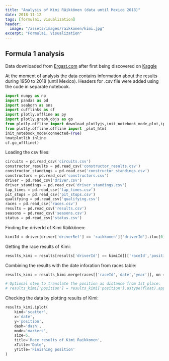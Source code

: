 ```yaml
---
title: "Analysis of Kimi Räikkönen (data until Mexico 2018)"
date: 2018-11-12
tags: [formula1, visualization]
header:
  image: "/assets/images/raikkonen/kimi.jpg"
excerpt: "Formula1, Visualization"
---
```


## Formula 1 analysis

Data downloaded from [Ergast.com](http://ergast.com/mrd/db/#csv) after first being discovered on [Kaggle](https://www.kaggle.com/cjgdev/formula-1-race-data-19502017)

At the moment of analysis the data contains information about the results during 1950 to 2018 (until Mexico). Headers for .csv file were added using the code in separate notebook.


```python
import numpy as np
import pandas as pd
import seaborn as sns
import cufflinks as cf
import plotly.offline as py
import plotly.graph_objs as go
from plotly.offline import download_plotlyjs,init_notebook_mode,plot,iplot
from plotly.offline.offline import _plot_html
init_notebook_mode(connected=True)
%matplotlib inline
cf.go_offline()
```


Loading the csv files:


```python
circuits = pd.read_csv('circuits.csv')
constructor_results = pd.read_csv('constructor_results.csv')
constructor_standings = pd.read_csv('constructor_standings.csv')
constructors = pd.read_csv('constructors.csv')
driver = pd.read_csv('driver.csv')
driver_standings = pd.read_csv('driver_standings.csv')
lap_times = pd.read_csv('lap_times.csv')
pit_stops = pd.read_csv('pit_stops.csv')
qualifying = pd.read_csv('qualifying.csv')
races = pd.read_csv('races.csv')
results = pd.read_csv('results.csv')
seasons = pd.read_csv('seasons.csv')
status = pd.read_csv('status.csv')
```

Finding the driverId of Kimi Räikkönen:


```python
kimiId = driver[driver['driverRef'] == 'raikkonen']['driverId'].iloc[0]
```

Getting the race results of Kimi:


```python
results_kimi = results[results['driverId'] == kimiId][['raceId','position']]
```

Combining the results with the date inforation from races table:


```python
results_kimi = results_kimi.merge(races[['raceId','date','year']], on ='raceId').sort_values(by='date')
```


```python
# Optional step to translate the position as distance from 1st place:
# results_kimi['position'] = results_kimi['position'].astype(float).apply(lambda x: 1-x)
```

Checking the data by plotting results of Kimi:


```python
results_kimi.iplot(
    kind='scatter',
    x='date',
    y='position',
    dash='dash',
    mode='markers',
    size=5,
    title='Race results of Kimi Raikkonen',
    xTitle='Date',
    yTitle='Finishing position'
)
```

<script src="https://cdn.plot.ly/plotly-latest.min.js"></script>
<div id="640ebf0a-dec7-4755-a6f6-28d3eee7a892" style="height: 100%; width: 100%;" class="plotly-graph-div"></div><script type="text/javascript">window.PLOTLYENV=window.PLOTLYENV || {};window.PLOTLYENV.BASE_URL="https://plot.ly";Plotly.newPlot("640ebf0a-dec7-4755-a6f6-28d3eee7a892", [{"line": {"color": "rgba(255, 153, 51, 1.0)", "dash": "dash", "shape": "linear", "width": 1.3}, "marker": {"size": 5, "symbol": "circle"}, "mode": "markers", "name": "position", "text": "", "x": ["2001-03-04", "2001-03-18", "2001-04-01", "2001-04-15", "2001-04-29", "2001-05-13", "2001-05-27", "2001-06-10", "2001-06-24", "2001-07-01", "2001-07-15", "2001-07-29", "2001-08-19", "2001-09-02", "2001-09-16", "2001-09-30", "2001-10-14", "2002-03-03", "2002-03-17", "2002-03-31", "2002-04-14", "2002-04-28", "2002-05-12", "2002-05-26", "2002-06-09", "2002-06-23", "2002-07-07", "2002-07-21", "2002-07-28", "2002-08-18", "2002-09-01", "2002-09-15", "2002-09-29", "2002-10-13", "2003-03-09", "2003-03-23", "2003-04-06", "2003-04-20", "2003-05-04", "2003-05-18", "2003-06-01", "2003-06-15", "2003-06-29", "2003-07-06", "2003-07-20", "2003-08-03", "2003-08-24", "2003-09-14", "2003-09-28", "2003-10-12", "2004-03-07", "2004-03-21", "2004-04-04", "2004-04-25", "2004-05-09", "2004-05-23", "2004-05-30", "2004-06-13", "2004-06-20", "2004-07-04", "2004-07-11", "2004-07-25", "2004-08-15", "2004-08-29", "2004-09-12", "2004-09-26", "2004-10-10", "2004-10-24", "2005-03-06", "2005-03-20", "2005-04-03", "2005-04-24", "2005-05-08", "2005-05-22", "2005-05-29", "2005-06-12", "2005-06-19", "2005-07-03", "2005-07-10", "2005-07-24", "2005-07-31", "2005-08-21", "2005-09-04", "2005-09-11", "2005-09-25", "2005-10-09", "2005-10-16", "2006-03-12", "2006-03-19", "2006-04-02", "2006-04-23", "2006-05-07", "2006-05-14", "2006-05-28", "2006-06-11", "2006-06-25", "2006-07-02", "2006-07-16", "2006-07-30", "2006-08-06", "2006-08-27", "2006-09-10", "2006-10-01", "2006-10-08", "2006-10-22", "2007-03-18", "2007-04-08", "2007-04-15", "2007-05-13", "2007-05-27", "2007-06-10", "2007-06-17", "2007-07-01", "2007-07-08", "2007-07-22", "2007-08-05", "2007-08-26", "2007-09-09", "2007-09-16", "2007-09-30", "2007-10-07", "2007-10-21", "2008-03-16", "2008-03-23", "2008-04-06", "2008-04-27", "2008-05-11", "2008-05-25", "2008-06-08", "2008-06-22", "2008-07-06", "2008-07-20", "2008-08-03", "2008-08-24", "2008-09-07", "2008-09-14", "2008-09-28", "2008-10-12", "2008-10-19", "2008-11-02", "2009-03-29", "2009-04-05", "2009-04-19", "2009-04-26", "2009-05-10", "2009-05-24", "2009-06-07", "2009-06-21", "2009-07-12", "2009-07-26", "2009-08-23", "2009-08-30", "2009-09-13", "2009-09-27", "2009-10-04", "2009-10-18", "2009-11-01", "2012-03-18", "2012-03-25", "2012-04-15", "2012-04-22", "2012-05-13", "2012-05-27", "2012-06-10", "2012-06-24", "2012-07-08", "2012-07-22", "2012-07-29", "2012-09-02", "2012-09-09", "2012-09-23", "2012-10-07", "2012-10-14", "2012-10-28", "2012-11-04", "2012-11-18", "2012-11-25", "2013-03-17", "2013-03-24", "2013-04-14", "2013-04-21", "2013-05-12", "2013-05-26", "2013-06-09", "2013-06-30", "2013-07-07", "2013-07-28", "2013-08-25", "2013-09-08", "2013-09-22", "2013-10-06", "2013-10-13", "2013-10-27", "2013-11-03", "2014-03-16", "2014-03-30", "2014-04-06", "2014-04-20", "2014-05-11", "2014-05-25", "2014-06-08", "2014-06-22", "2014-07-06", "2014-07-20", "2014-07-27", "2014-08-24", "2014-09-07", "2014-09-21", "2014-10-05", "2014-10-12", "2014-11-02", "2014-11-09", "2014-11-23", "2015-03-15", "2015-03-29", "2015-04-12", "2015-04-19", "2015-05-10", "2015-05-24", "2015-06-07", "2015-06-21", "2015-07-05", "2015-07-26", "2015-08-23", "2015-09-06", "2015-09-20", "2015-09-27", "2015-10-11", "2015-10-25", "2015-11-01", "2015-11-15", "2015-11-29", "2016-03-20", "2016-04-03", "2016-04-17", "2016-05-01", "2016-05-15", "2016-05-29", "2016-06-12", "2016-06-19", "2016-07-03", "2016-07-10", "2016-07-24", "2016-07-31", "2016-08-28", "2016-09-04", "2016-09-18", "2016-10-02", "2016-10-09", "2016-10-23", "2016-10-30", "2016-11-13", "2016-11-27", "2017-03-26", "2017-04-09", "2017-04-16", "2017-04-30", "2017-05-14", "2017-05-28", "2017-06-11", "2017-06-25", "2017-07-09", "2017-07-16", "2017-07-30", "2017-08-27", "2017-09-03", "2017-09-17", "2017-10-01", "2017-10-08", "2017-10-22", "2017-10-29", "2017-11-12", "2017-11-26", "2018-03-25", "2018-04-08", "2018-04-15", "2018-04-29", "2018-05-13", "2018-05-27", "2018-06-10", "2018-06-24", "2018-07-01", "2018-07-08", "2018-07-22", "2018-07-29", "2018-08-26", "2018-09-02", "2018-09-16", "2018-09-30", "2018-10-07", "2018-10-21", "2018-10-28"], "y": ["6", "\\\\N", "\\\\N", "\\\\N", "8", "4", "10", "4", "10", "7", "5", "\\\\N", "7", "\\\\N", "7", "\\\\N", "\\\\N", "3", "\\\\N", "12", "\\\\N", "\\\\N", "\\\\N", "\\\\N", "4", "3", "\\\\N", "2", "\\\\N", "4", "\\\\N", "\\\\N", "\\\\N", "3", "3", "1", "2", "2", "\\\\N", "2", "2", "6", "\\\\N", "4", "3", "\\\\N", "2", "4", "2", "2", "\\\\N", "\\\\N", "\\\\N", "8", "11", "\\\\N", "\\\\N", "5", "6", "7", "2", "\\\\N", "\\\\N", "1", "\\\\N", "3", "6", "2", "8", "9", "3", "\\\\N", "1", "1", "11", "1", "\\\\N", "2", "3", "\\\\N", "1", "1", "4", "1", "2", "1", "2", "3", "\\\\N", "2", "5", "4", "5", "\\\\N", "3", "3", "\\\\N", "5", "3", "\\\\N", "\\\\N", "2", "\\\\N", "5", "5", "1", "3", "3", "\\\\N", "8", "5", "4", "1", "1", "\\\\N", "2", "2", "3", "1", "3", "1", "1", "8", "1", "2", "1", "3", "9", "\\\\N", "2", "4", "6", "3", "\\\\N", "18", "9", "15", "3", "3", "3", "15", "14", "10", "6", "\\\\N", "3", "9", "8", "\\\\N", "2", "3", "1", "3", "10", "4", "6", "12", "7", "5", "14", "2", "3", "9", "8", "2", "5", "3", "2", "3", "5", "6", "6", "5", "7", "1", "6", "10", "1", "7", "2", "2", "2", "10", "9", "5", "2", "2", "\\\\N", "11", "3", "2", "5", "7", "\\\\N", "7", "12", "10", "8", "7", "12", "10", "10", "\\\\N", "11", "6", "4", "9", "8", "12", "9", "13", "7", "10", "\\\\N", "4", "4", "2", "5", "6", "4", "\\\\N", "8", "\\\\N", "7", "5", "3", "4", "8", "\\\\N", "\\\\N", "4", "3", "\\\\N", "2", "5", "3", "2", "\\\\N", "6", "4", "3", "5", "6", "6", "9", "4", "4", "4", "5", "\\\\N", "6", "\\\\N", "6", "4", "5", "4", "3", "\\\\N", "2", "7", "14", "5", "3", "2", "4", "5", "\\\\N", "\\\\N", "5", "3", "3", "3", "4", "3", "\\\\N", "3", "2", "\\\\N", "4", "6", "3", "2", "3", "3", "3", "\\\\N", "2", "5", "4", "5", "1", "3"], "type": "scatter", "uid": "eca38b83-9847-44a8-a307-9da3c05d9a97"}], {"legend": {"bgcolor": "#F5F6F9", "font": {"color": "#4D5663"}}, "paper_bgcolor": "#F5F6F9", "plot_bgcolor": "#F5F6F9", "title": "Race results of Kimi Raikkonen", "titlefont": {"color": "#4D5663"}, "xaxis": {"gridcolor": "#E1E5ED", "showgrid": true, "tickfont": {"color": "#4D5663"}, "title": "Date", "titlefont": {"color": "#4D5663"}, "zerolinecolor": "#E1E5ED"}, "yaxis": {"gridcolor": "#E1E5ED", "showgrid": true, "tickfont": {"color": "#4D5663"}, "title": "Finishing position", "titlefont": {"color": "#4D5663"}, "zerolinecolor": "#E1E5ED"}}, {"showLink": false, "linkText": "Export to plot.ly"})</script>



How many times has Kimi finished in each position during his career?:


```python
results[results['driverId']==kimiId]['position'].value_counts().iplot(
    kind='bar',
    title='Amount of Finish Positions of Kimi Räikkönen',
    xTitle='Position',
    yTitle='Number of Finishes')
```

<div id="c313ecc2-b6a2-4676-907a-8d8be7b3f047" style="height: 100%; width: 100%;" class="plotly-graph-div"></div><script type="text/javascript">window.PLOTLYENV=window.PLOTLYENV || {};window.PLOTLYENV.BASE_URL="https://plot.ly";Plotly.newPlot("c313ecc2-b6a2-4676-907a-8d8be7b3f047", [{"marker": {"color": "rgba(255, 153, 51, 0.6)", "line": {"color": "rgba(255, 153, 51, 1.0)", "width": 1}}, "name": "position", "orientation": "v", "text": "", "x": ["\\\\N", "3", "2", "4", "5", "1", "6", "7", "8", "10", "9", "12", "11", "14", "15", "18", "13"], "y": [61, 44, 37, 27, 25, 21, 18, 13, 11, 10, 9, 5, 4, 3, 2, 1, 1], "type": "bar", "uid": "187ef851-85c8-4b5b-ba14-ec1db161891b"}], {"legend": {"bgcolor": "#F5F6F9", "font": {"color": "#4D5663"}}, "paper_bgcolor": "#F5F6F9", "plot_bgcolor": "#F5F6F9", "title": "Amount of Finish Positions of Kimi R\\u00e4ikk\\u00f6nen", "titlefont": {"color": "#4D5663"}, "xaxis": {"gridcolor": "#E1E5ED", "showgrid": true, "tickfont": {"color": "#4D5663"}, "title": "Position", "titlefont": {"color": "#4D5663"}, "zerolinecolor": "#E1E5ED"}, "yaxis": {"gridcolor": "#E1E5ED", "showgrid": true, "tickfont": {"color": "#4D5663"}, "title": "Number of Finishes", "titlefont": {"color": "#4D5663"}, "zerolinecolor": "#E1E5ED"}}, {"showLink": false, "linkText": "Export to plot.ly"})</script>


When Kimi has won a race?


```python
results[(results['driverId']==8) &  (results['position']=='1')][['raceId']].merge(races[['raceId','year','name','date']], on='raceId').sort_values(by='date')[['year','name']]
```


<div>
<style scoped>
    .dataframe tbody tr th:only-of-type {
        vertical-align: middle;
    }

    .dataframe tbody tr th {
        vertical-align: top;
    }

    .dataframe thead th {
        text-align: right;
    }
</style>
<table border="1" class="dataframe">
  <thead>
    <tr style="text-align: right;">
      <th></th>
      <th>year</th>
      <th>name</th>
    </tr>
  </thead>
  <tbody>
    <tr>
      <th>16</th>
      <td>2003</td>
      <td>Malaysian Grand Prix</td>
    </tr>
    <tr>
      <th>15</th>
      <td>2004</td>
      <td>Belgian Grand Prix</td>
    </tr>
    <tr>
      <th>8</th>
      <td>2005</td>
      <td>Spanish Grand Prix</td>
    </tr>
    <tr>
      <th>9</th>
      <td>2005</td>
      <td>Monaco Grand Prix</td>
    </tr>
    <tr>
      <th>10</th>
      <td>2005</td>
      <td>Canadian Grand Prix</td>
    </tr>
    <tr>
      <th>11</th>
      <td>2005</td>
      <td>Hungarian Grand Prix</td>
    </tr>
    <tr>
      <th>12</th>
      <td>2005</td>
      <td>Turkish Grand Prix</td>
    </tr>
    <tr>
      <th>13</th>
      <td>2005</td>
      <td>Belgian Grand Prix</td>
    </tr>
    <tr>
      <th>14</th>
      <td>2005</td>
      <td>Japanese Grand Prix</td>
    </tr>
    <tr>
      <th>2</th>
      <td>2007</td>
      <td>Australian Grand Prix</td>
    </tr>
    <tr>
      <th>3</th>
      <td>2007</td>
      <td>French Grand Prix</td>
    </tr>
    <tr>
      <th>4</th>
      <td>2007</td>
      <td>British Grand Prix</td>
    </tr>
    <tr>
      <th>5</th>
      <td>2007</td>
      <td>Belgian Grand Prix</td>
    </tr>
    <tr>
      <th>6</th>
      <td>2007</td>
      <td>Chinese Grand Prix</td>
    </tr>
    <tr>
      <th>7</th>
      <td>2007</td>
      <td>Brazilian Grand Prix</td>
    </tr>
    <tr>
      <th>0</th>
      <td>2008</td>
      <td>Malaysian Grand Prix</td>
    </tr>
    <tr>
      <th>1</th>
      <td>2008</td>
      <td>Spanish Grand Prix</td>
    </tr>
    <tr>
      <th>17</th>
      <td>2009</td>
      <td>Belgian Grand Prix</td>
    </tr>
    <tr>
      <th>18</th>
      <td>2012</td>
      <td>Abu Dhabi Grand Prix</td>
    </tr>
    <tr>
      <th>19</th>
      <td>2013</td>
      <td>Australian Grand Prix</td>
    </tr>
    <tr>
      <th>20</th>
      <td>2018</td>
      <td>United States Grand Prix</td>
    </tr>
  </tbody>
</table>
</div>



Plotting boxplot of positions by year:


```python
results_kimi[results_kimi['position'].apply(lambda x: 'N' not in x)].pivot(
    columns='year', values='position').iplot(kind='box',
    title='Finishing positions by year (not including not finished)',
    xTitle='Year',
    yTitle='Position')
```


<div id="ae42629e-d618-4ce7-84e2-5b3ed78c7601" style="height: 100%; width: 100%;" class="plotly-graph-div"></div><script type="text/javascript">window.PLOTLYENV=window.PLOTLYENV || {};window.PLOTLYENV.BASE_URL="https://plot.ly";Plotly.newPlot("ae42629e-d618-4ce7-84e2-5b3ed78c7601", [{"boxpoints": false, "line": {"width": 1.3}, "marker": {"color": "rgba(255, 153, 51, 1.0)"}, "name": "2001", "orientation": "v", "y": [null, null, null, null, null, null, null, null, null, null, null, null, null, null, null, null, null, null, null, null, null, null, null, null, null, null, null, null, null, null, null, null, null, null, null, null, null, null, null, null, null, null, null, null, null, null, null, null, null, null, null, null, null, null, null, null, null, null, null, null, null, null, null, null, null, null, null, null, null, null, null, null, null, null, null, null, null, null, null, null, null, null, null, null, null, null, null, null, null, "6", "8", "4", "10", "4", "10", "7", "5", "7", "7", null, null, null, null, null, null, null, null, null, null, null, null, null, null, null, null, null, null, null, null, null, null, null, null, null, null, null, null, null, null, null, null, null, null, null, null, null, null, null, null, null, null, null, null, null, null, null, null, null, null, null, null, null, null, null, null, null, null, null, null, null, null, null, null, null, null, null, null, null, null, null, null, null, null, null, null, null, null, null, null, null, null, null, null, null, null, null, null, null, null, null, null, null, null, null, null, null, null, null, null, null, null, null, null, null, null, null, null, null, null, null, null, null, null, null, null, null, null, null, null, null, null, null, null, null, null, null, null, null, null, null, null], "type": "box", "uid": "09818e68-aad6-45e9-8db9-a58a643705f9"}, {"boxpoints": false, "line": {"width": 1.3}, "marker": {"color": "rgba(55, 128, 191, 1.0)"}, "name": "2002", "orientation": "v", "y": [null, null, null, null, null, null, null, null, null, null, null, null, null, null, null, null, null, null, null, null, null, null, null, null, null, null, null, null, null, null, null, null, null, null, null, null, null, null, null, null, null, null, null, null, null, null, null, null, null, null, null, null, null, null, null, null, null, null, null, null, null, null, null, null, null, null, null, null, null, null, null, null, null, null, null, null, null, null, null, null, null, null, "3", "12", "4", "3", "2", "4", "3", null, null, null, null, null, null, null, null, null, null, null, null, null, null, null, null, null, null, null, null, null, null, null, null, null, null, null, null, null, null, null, null, null, null, null, null, null, null, null, null, null, null, null, null, null, null, null, null, null, null, null, null, null, null, null, null, null, null, null, null, null, null, null, null, null, null, null, null, null, null, null, null, null, null, null, null, null, null, null, null, null, null, null, null, null, null, null, null, null, null, null, null, null, null, null, null, null, null, null, null, null, null, null, null, null, null, null, null, null, null, null, null, null, null, null, null, null, null, null, null, null, null, null, null, null, null, null, null, null, null, null, null, null, null, null, null, null, null, null, null, null, null], "type": "box", "uid": "026220d2-d5a3-4831-8462-9aac378b3409"}, {"boxpoints": false, "line": {"width": 1.3}, "marker": {"color": "rgba(50, 171, 96, 1.0)"}, "name": "2003", "orientation": "v", "y": [null, null, null, null, null, null, null, null, null, null, null, null, null, null, null, null, null, null, null, null, null, null, null, null, null, null, null, null, null, null, null, null, null, null, null, null, null, null, null, null, null, null, null, null, null, null, null, null, null, null, null, null, null, null, null, null, null, null, null, null, null, null, null, null, null, null, null, null, null, "3", "1", "2", "2", "2", "2", "6", "4", "3", "2", "4", "2", "2", null, null, null, null, null, null, null, null, null, null, null, null, null, null, null, null, null, null, null, null, null, null, null, null, null, null, null, null, null, null, null, null, null, null, null, null, null, null, null, null, null, null, null, null, null, null, null, null, null, null, null, null, null, null, null, null, null, null, null, null, null, null, null, null, null, null, null, null, null, null, null, null, null, null, null, null, null, null, null, null, null, null, null, null, null, null, null, null, null, null, null, null, null, null, null, null, null, null, null, null, null, null, null, null, null, null, null, null, null, null, null, null, null, null, null, null, null, null, null, null, null, null, null, null, null, null, null, null, null, null, null, null, null, null, null, null, null, null, null, null, null, null, null, null, null, null, null, null, null], "type": "box", "uid": "5355b62a-ada5-44b4-8f83-eac212eb39dc"}, {"boxpoints": false, "line": {"width": 1.3}, "marker": {"color": "rgba(128, 0, 128, 1.0)"}, "name": "2004", "orientation": "v", "y": [null, null, null, null, null, null, null, null, null, null, null, null, null, null, null, null, null, null, null, null, null, null, null, null, null, null, null, null, null, null, null, null, null, null, null, null, null, null, null, null, null, null, null, null, null, null, null, null, null, null, null, null, null, null, null, null, null, null, null, "8", "11", "5", "6", "7", "2", "1", "3", "6", "2", null, null, null, null, null, null, null, null, null, null, null, null, null, null, null, null, null, null, null, null, null, null, null, null, null, null, null, null, null, null, null, null, null, null, null, null, null, null, null, null, null, null, null, null, null, null, null, null, null, null, null, null, null, null, null, null, null, null, null, null, null, null, null, null, null, null, null, null, null, null, null, null, null, null, null, null, null, null, null, null, null, null, null, null, null, null, null, null, null, null, null, null, null, null, null, null, null, null, null, null, null, null, null, null, null, null, null, null, null, null, null, null, null, null, null, null, null, null, null, null, null, null, null, null, null, null, null, null, null, null, null, null, null, null, null, null, null, null, null, null, null, null, null, null, null, null, null, null, null, null, null, null, null, null, null, null, null, null, null, null, null, null], "type": "box", "uid": "0c13064d-a0cd-49fc-b9de-75a4ff6528c1"}, {"boxpoints": false, "line": {"width": 1.3}, "marker": {"color": "rgba(219, 64, 82, 1.0)"}, "name": "2005", "orientation": "v", "y": [null, null, null, null, null, null, null, null, null, null, null, null, null, null, null, null, null, null, null, null, null, null, null, null, null, null, null, null, null, null, null, null, null, null, null, null, null, null, null, null, null, null, null, "8", "9", "3", "1", "1", "11", "1", "2", "3", "1", "1", "4", "1", "2", "1", "2", null, null, null, null, null, null, null, null, null, null, null, null, null, null, null, null, null, null, null, null, null, null, null, null, null, null, null, null, null, null, null, null, null, null, null, null, null, null, null, null, null, null, null, null, null, null, null, null, null, null, null, null, null, null, null, null, null, null, null, null, null, null, null, null, null, null, null, null, null, null, null, null, null, null, null, null, null, null, null, null, null, null, null, null, null, null, null, null, null, null, null, null, null, null, null, null, null, null, null, null, null, null, null, null, null, null, null, null, null, null, null, null, null, null, null, null, null, null, null, null, null, null, null, null, null, null, null, null, null, null, null, null, null, null, null, null, null, null, null, null, null, null, null, null, null, null, null, null, null, null, null, null, null, null, null, null, null, null, null, null, null, null, null, null, null, null, null, null, null, null, null, null], "type": "box", "uid": "cca08be6-5646-4a00-915e-087ed37d3065"}, {"boxpoints": false, "line": {"width": 1.3}, "marker": {"color": "rgba(0, 128, 128, 1.0)"}, "name": "2006", "orientation": "v", "y": [null, null, null, null, null, null, null, null, null, null, null, null, null, null, null, null, null, null, null, null, null, null, null, null, null, null, null, null, null, null, null, "3", "2", "5", "4", "5", "3", "3", "5", "3", "2", "5", "5", null, null, null, null, null, null, null, null, null, null, null, null, null, null, null, null, null, null, null, null, null, null, null, null, null, null, null, null, null, null, null, null, null, null, null, null, null, null, null, null, null, null, null, null, null, null, null, null, null, null, null, null, null, null, null, null, null, null, null, null, null, null, null, null, null, null, null, null, null, null, null, null, null, null, null, null, null, null, null, null, null, null, null, null, null, null, null, null, null, null, null, null, null, null, null, null, null, null, null, null, null, null, null, null, null, null, null, null, null, null, null, null, null, null, null, null, null, null, null, null, null, null, null, null, null, null, null, null, null, null, null, null, null, null, null, null, null, null, null, null, null, null, null, null, null, null, null, null, null, null, null, null, null, null, null, null, null, null, null, null, null, null, null, null, null, null, null, null, null, null, null, null, null, null, null, null, null, null, null, null, null, null, null, null, null, null, null, null], "type": "box", "uid": "e71349cd-bf2f-4f23-b6b3-f419664db3fd"}, {"boxpoints": false, "line": {"width": 1.3}, "marker": {"color": "rgba(255, 255, 51, 1.0)"}, "name": "2007", "orientation": "v", "y": [null, null, null, null, null, null, null, null, null, null, null, null, null, null, null, null, "1", "3", "3", "8", "5", "4", "1", "1", "2", "2", "3", "1", "3", "1", "1", null, null, null, null, null, null, null, null, null, null, null, null, null, null, null, null, null, null, null, null, null, null, null, null, null, null, null, null, null, null, null, null, null, null, null, null, null, null, null, null, null, null, null, null, null, null, null, null, null, null, null, null, null, null, null, null, null, null, null, null, null, null, null, null, null, null, null, null, null, null, null, null, null, null, null, null, null, null, null, null, null, null, null, null, null, null, null, null, null, null, null, null, null, null, null, null, null, null, null, null, null, null, null, null, null, null, null, null, null, null, null, null, null, null, null, null, null, null, null, null, null, null, null, null, null, null, null, null, null, null, null, null, null, null, null, null, null, null, null, null, null, null, null, null, null, null, null, null, null, null, null, null, null, null, null, null, null, null, null, null, null, null, null, null, null, null, null, null, null, null, null, null, null, null, null, null, null, null, null, null, null, null, null, null, null, null, null, null, null, null, null, null, null, null, null, null, null, null, null, null], "type": "box", "uid": "e7c011f2-8000-493a-ac45-defc88f32d3e"}, {"boxpoints": false, "line": {"width": 1.3}, "marker": {"color": "rgba(128, 128, 0, 1.0)"}, "name": "2008", "orientation": "v", "y": ["8", "1", "2", "1", "3", "9", "2", "4", "6", "3", "18", "9", "15", "3", "3", "3", null, null, null, null, null, null, null, null, null, null, null, null, null, null, null, null, null, null, null, null, null, null, null, null, null, null, null, null, null, null, null, null, null, null, null, null, null, null, null, null, null, null, null, null, null, null, null, null, null, null, null, null, null, null, null, null, null, null, null, null, null, null, null, null, null, null, null, null, null, null, null, null, null, null, null, null, null, null, null, null, null, null, null, null, null, null, null, null, null, null, null, null, null, null, null, null, null, null, null, null, null, null, null, null, null, null, null, null, null, null, null, null, null, null, null, null, null, null, null, null, null, null, null, null, null, null, null, null, null, null, null, null, null, null, null, null, null, null, null, null, null, null, null, null, null, null, null, null, null, null, null, null, null, null, null, null, null, null, null, null, null, null, null, null, null, null, null, null, null, null, null, null, null, null, null, null, null, null, null, null, null, null, null, null, null, null, null, null, null, null, null, null, null, null, null, null, null, null, null, null, null, null, null, null, null, null, null, null, null, null, null, null, null, null, null], "type": "box", "uid": "08c204d8-d78c-4bc1-a5de-da5581973e2b"}, {"boxpoints": false, "line": {"width": 1.3}, "marker": {"color": "rgba(251, 128, 114, 1.0)"}, "name": "2009", "orientation": "v", "y": [null, null, null, null, null, null, null, null, null, null, null, null, null, null, null, null, null, null, null, null, null, null, null, null, null, null, null, null, null, null, null, null, null, null, null, null, null, null, null, null, null, null, null, null, null, null, null, null, null, null, null, null, null, null, null, null, null, null, null, null, null, null, null, null, null, null, null, null, null, null, null, null, null, null, null, null, null, null, null, null, null, null, null, null, null, null, null, null, null, null, null, null, null, null, null, null, null, null, null, "15", "14", "10", "6", "3", "9", "8", "2", "3", "1", "3", "10", "4", "6", "12", null, null, null, null, null, null, null, null, null, null, null, null, null, null, null, null, null, null, null, null, null, null, null, null, null, null, null, null, null, null, null, null, null, null, null, null, null, null, null, null, null, null, null, null, null, null, null, null, null, null, null, null, null, null, null, null, null, null, null, null, null, null, null, null, null, null, null, null, null, null, null, null, null, null, null, null, null, null, null, null, null, null, null, null, null, null, null, null, null, null, null, null, null, null, null, null, null, null, null, null, null, null, null, null, null, null, null, null, null, null, null, null, null, null, null, null, null], "type": "box", "uid": "370989a3-c92e-4e8a-8b41-75532a9e5cdf"}, {"boxpoints": false, "line": {"width": 1.3}, "marker": {"color": "rgba(128, 177, 211, 1.0)"}, "name": "2012", "orientation": "v", "y": [null, null, null, null, null, null, null, null, null, null, null, null, null, null, null, null, null, null, null, null, null, null, null, null, null, null, null, null, null, null, null, null, null, null, null, null, null, null, null, null, null, null, null, null, null, null, null, null, null, null, null, null, null, null, null, null, null, null, null, null, null, null, null, null, null, null, null, null, null, null, null, null, null, null, null, null, null, null, null, null, null, null, null, null, null, null, null, null, null, null, null, null, null, null, null, null, null, null, null, null, null, null, null, null, null, null, null, null, null, null, null, null, null, null, "7", "5", "14", "2", "3", "9", "8", "2", "5", "3", "2", "3", "5", "6", "6", "5", "7", "1", "6", "10", null, null, null, null, null, null, null, null, null, null, null, null, null, null, null, null, null, null, null, null, null, null, null, null, null, null, null, null, null, null, null, null, null, null, null, null, null, null, null, null, null, null, null, null, null, null, null, null, null, null, null, null, null, null, null, null, null, null, null, null, null, null, null, null, null, null, null, null, null, null, null, null, null, null, null, null, null, null, null, null, null, null, null, null, null, null, null, null, null, null, null, null, null, null, null, null, null], "type": "box", "uid": "b9499b63-be31-4c95-8401-42aa78a53698"}, {"boxpoints": false, "line": {"width": 1.3}, "marker": {"color": "rgba(128, 177, 211, 0.8999999999999999)"}, "name": "2013", "orientation": "v", "y": [null, null, null, null, null, null, null, null, null, null, null, null, null, null, null, null, null, null, null, null, null, null, null, null, null, null, null, null, null, null, null, null, null, null, null, null, null, null, null, null, null, null, null, null, null, null, null, null, null, null, null, null, null, null, null, null, null, null, null, null, null, null, null, null, null, null, null, null, null, null, null, null, null, null, null, null, null, null, null, null, null, null, null, null, null, null, null, null, null, null, null, null, null, null, null, null, null, null, null, null, null, null, null, null, null, null, null, null, null, null, null, null, null, null, null, null, null, null, null, null, null, null, null, null, null, null, null, null, null, null, null, null, null, null, "1", "7", "2", "2", "2", "10", "9", "5", "2", "2", "11", "3", "2", "5", "7", null, null, null, null, null, null, null, null, null, null, null, null, null, null, null, null, null, null, null, null, null, null, null, null, null, null, null, null, null, null, null, null, null, null, null, null, null, null, null, null, null, null, null, null, null, null, null, null, null, null, null, null, null, null, null, null, null, null, null, null, null, null, null, null, null, null, null, null, null, null, null, null, null, null, null, null, null, null, null, null, null, null], "type": "box", "uid": "4dc5614a-9d7c-473d-a2d9-e527df06ef15"}, {"boxpoints": false, "line": {"width": 1.3}, "marker": {"color": "rgba(255, 153, 51, 0.8999999999999999)"}, "name": "2014", "orientation": "v", "y": [null, null, null, null, null, null, null, null, null, null, null, null, null, null, null, null, null, null, null, null, null, null, null, null, null, null, null, null, null, null, null, null, null, null, null, null, null, null, null, null, null, null, null, null, null, null, null, null, null, null, null, null, null, null, null, null, null, null, null, null, null, null, null, null, null, null, null, null, null, null, null, null, null, null, null, null, null, null, null, null, null, null, null, null, null, null, null, null, null, null, null, null, null, null, null, null, null, null, null, null, null, null, null, null, null, null, null, null, null, null, null, null, null, null, null, null, null, null, null, null, null, null, null, null, null, null, null, null, null, null, null, null, null, null, null, null, null, null, null, null, null, null, null, null, null, null, null, null, null, "7", "12", "10", "8", "7", "12", "10", "10", "11", "6", "4", "9", "8", "12", "9", "13", "7", "10", null, null, null, null, null, null, null, null, null, null, null, null, null, null, null, null, null, null, null, null, null, null, null, null, null, null, null, null, null, null, null, null, null, null, null, null, null, null, null, null, null, null, null, null, null, null, null, null, null, null, null, null, null, null, null, null, null, null, null, null, null, null, null, null], "type": "box", "uid": "a282f4ee-9cb4-4658-88d2-b054213c5dad"}, {"boxpoints": false, "line": {"width": 1.3}, "marker": {"color": "rgba(55, 128, 191, 0.8999999999999999)"}, "name": "2015", "orientation": "v", "y": [null, null, null, null, null, null, null, null, null, null, null, null, null, null, null, null, null, null, null, null, null, null, null, null, null, null, null, null, null, null, null, null, null, null, null, null, null, null, null, null, null, null, null, null, null, null, null, null, null, null, null, null, null, null, null, null, null, null, null, null, null, null, null, null, null, null, null, null, null, null, null, null, null, null, null, null, null, null, null, null, null, null, null, null, null, null, null, null, null, null, null, null, null, null, null, null, null, null, null, null, null, null, null, null, null, null, null, null, null, null, null, null, null, null, null, null, null, null, null, null, null, null, null, null, null, null, null, null, null, null, null, null, null, null, null, null, null, null, null, null, null, null, null, null, null, null, null, null, null, null, null, null, null, null, null, null, null, null, null, null, null, null, null, null, null, null, null, "4", "4", "2", "5", "6", "4", "8", "7", "5", "3", "4", "8", "4", "3", null, null, null, null, null, null, null, null, null, null, null, null, null, null, null, null, null, null, null, null, null, null, null, null, null, null, null, null, null, null, null, null, null, null, null, null, null, null, null, null, null, null, null, null, null, null, null, null, null, null], "type": "box", "uid": "21a40b96-3b0c-43e2-8c1c-6087e60ffd04"}, {"boxpoints": false, "line": {"width": 1.3}, "marker": {"color": "rgba(50, 171, 96, 0.8999999999999999)"}, "name": "2016", "orientation": "v", "y": [null, null, null, null, null, null, null, null, null, null, null, null, null, null, null, null, null, null, null, null, null, null, null, null, null, null, null, null, null, null, null, null, null, null, null, null, null, null, null, null, null, null, null, null, null, null, null, null, null, null, null, null, null, null, null, null, null, null, null, null, null, null, null, null, null, null, null, null, null, null, null, null, null, null, null, null, null, null, null, null, null, null, null, null, null, null, null, null, null, null, null, null, null, null, null, null, null, null, null, null, null, null, null, null, null, null, null, null, null, null, null, null, null, null, null, null, null, null, null, null, null, null, null, null, null, null, null, null, null, null, null, null, null, null, null, null, null, null, null, null, null, null, null, null, null, null, null, null, null, null, null, null, null, null, null, null, null, null, null, null, null, null, null, null, null, null, null, null, null, null, null, null, null, null, null, null, null, null, null, null, null, "2", "5", "3", "2", "6", "4", "3", "5", "6", "6", "9", "4", "4", "4", "5", "6", "6", null, null, null, null, null, null, null, null, null, null, null, null, null, null, null, null, null, null, null, null, null, null, null, null, null, null, null, null, null, null, null, null, null], "type": "box", "uid": "de37060d-fa33-4898-9aec-4bd3c5dfc79e"}, {"boxpoints": false, "line": {"width": 1.3}, "marker": {"color": "rgba(128, 0, 128, 0.8999999999999999)"}, "name": "2017", "orientation": "v", "y": [null, null, null, null, null, null, null, null, null, null, null, null, null, null, null, null, null, null, null, null, null, null, null, null, null, null, null, null, null, null, null, null, null, null, null, null, null, null, null, null, null, null, null, null, null, null, null, null, null, null, null, null, null, null, null, null, null, null, null, null, null, null, null, null, null, null, null, null, null, null, null, null, null, null, null, null, null, null, null, null, null, null, null, null, null, null, null, null, null, null, null, null, null, null, null, null, null, null, null, null, null, null, null, null, null, null, null, null, null, null, null, null, null, null, null, null, null, null, null, null, null, null, null, null, null, null, null, null, null, null, null, null, null, null, null, null, null, null, null, null, null, null, null, null, null, null, null, null, null, null, null, null, null, null, null, null, null, null, null, null, null, null, null, null, null, null, null, null, null, null, null, null, null, null, null, null, null, null, null, null, null, null, null, null, null, null, null, null, null, null, null, null, null, null, null, null, null, null, "4", "5", "4", "3", "2", "7", "14", "5", "3", "2", "4", "5", "5", "3", "3", "3", "4", null, null, null, null, null, null, null, null, null, null, null, null, null, null, null, null], "type": "box", "uid": "b21a7d29-9edd-478c-9539-f852f0b265cf"}, {"boxpoints": false, "line": {"width": 1.3}, "marker": {"color": "rgba(219, 64, 82, 0.8999999999999999)"}, "name": "2018", "orientation": "v", "y": [null, null, null, null, null, null, null, null, null, null, null, null, null, null, null, null, null, null, null, null, null, null, null, null, null, null, null, null, null, null, null, null, null, null, null, null, null, null, null, null, null, null, null, null, null, null, null, null, null, null, null, null, null, null, null, null, null, null, null, null, null, null, null, null, null, null, null, null, null, null, null, null, null, null, null, null, null, null, null, null, null, null, null, null, null, null, null, null, null, null, null, null, null, null, null, null, null, null, null, null, null, null, null, null, null, null, null, null, null, null, null, null, null, null, null, null, null, null, null, null, null, null, null, null, null, null, null, null, null, null, null, null, null, null, null, null, null, null, null, null, null, null, null, null, null, null, null, null, null, null, null, null, null, null, null, null, null, null, null, null, null, null, null, null, null, null, null, null, null, null, null, null, null, null, null, null, null, null, null, null, null, null, null, null, null, null, null, null, null, null, null, null, null, null, null, null, null, null, null, null, null, null, null, null, null, null, null, null, null, null, null, null, null, null, null, "3", "3", "2", "4", "6", "3", "2", "3", "3", "3", "2", "5", "4", "5", "1", "3"], "type": "box", "uid": "972e644a-9a54-43b7-8234-9b539a69de1d"}], {"legend": {"bgcolor": "#F5F6F9", "font": {"color": "#4D5663"}}, "paper_bgcolor": "#F5F6F9", "plot_bgcolor": "#F5F6F9", "title": "Finishing positions by year (not including not finished)", "titlefont": {"color": "#4D5663"}, "xaxis": {"gridcolor": "#E1E5ED", "showgrid": true, "tickfont": {"color": "#4D5663"}, "title": "Year", "titlefont": {"color": "#4D5663"}, "zerolinecolor": "#E1E5ED"}, "yaxis": {"gridcolor": "#E1E5ED", "showgrid": true, "tickfont": {"color": "#4D5663"}, "title": "Position", "titlefont": {"color": "#4D5663"}, "zerolinecolor": "#E1E5ED"}}, {"showLink": false, "linkText": "Export to plot.ly"})</script>




Plotting the amounts raced on a world map:


```python
countrydata=results[results['driverId']==kimiId][['raceId']].merge(races[['raceId','circuitId']], on='raceId').merge(circuits[['circuitId','name','location','country']], on='circuitId')['country'].value_counts()

data = dict(
        type = 'choropleth',
        colorscale = 'Viridis',
        reversescale = True,
        locations = countrydata.index,
        locationmode = "country names",
        z = countrydata,
        text = countrydata.index,
        colorbar = {'title' : 'Times raced'},
      )

layout = dict(title = 'Times raced in Country by Kimi Raikkonen',
                geo = dict(showframe = False,projection = {'type':'mercator'})
             )
choromap = go.Figure(data = [data],layout = layout)
plot(choromap,validate=False)
```

Looking up the same info on circuit level:


```python
results[results['driverId']==kimiId][['raceId']].merge(races[['raceId','circuitId']], on='raceId').merge(circuits[['circuitId','name','location','country']], on='circuitId')['name'].value_counts().iplot(
    kind='bar',
    title='Locations Kimi Räikkönen has raced',
    xTitle='Location',
    yTitle='Times raced'
)
```

What is the whole career's average position not including DNF:


```python
results_kimi[results_kimi['position'].apply(lambda x: 'N' not in x)][['position']].astype(float).mean()
```




    position    4.91342
    dtype: float64



Checking how often the car hasn't made it to the finish line:


```python
results_kimi[results_kimi['position'].apply(lambda x: 'N' in x)]['year'].value_counts().iplot(
    kind='bar',
    title='Races not finished by Räikkönen',
    yTitle='Number of DNF',
    xTitle='Year'
)
```

Counting how many times Kimi has made it to the podium:


```python
poles = results_kimi[results_kimi['position'].apply(lambda x: 'N' not in x)][['position','year']].astype(float)
poles['pole'] = (poles['position'] < 4)
poles.pivot_table(values='pole', index='year', aggfunc=sum).iplot(
    kind='bar',
    title='Pole positions by Raikkonen',
    xTitle='year',
    yTitle='Poles'
)
```
